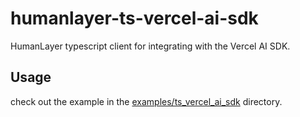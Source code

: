 # humanlayer-ts-vercel-ai-sdk

HumanLayer typescript client for integrating with the Vercel AI SDK.

## Usage

check out the example in the [examples/ts_vercel_ai_sdk](../examples/ts_vercel_ai_sdk) directory.
